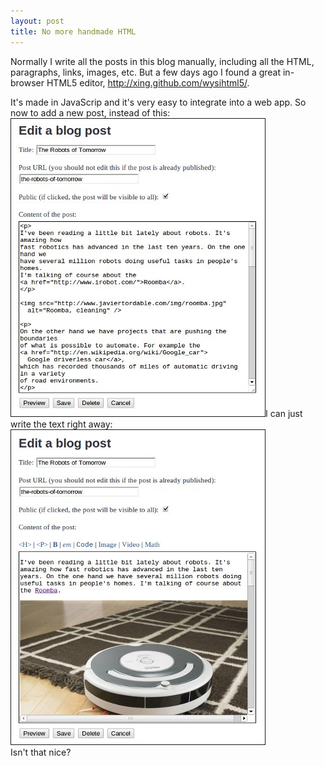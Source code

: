 ```yaml
---
layout: post
title: No more handmade HTML
---
```


Normally I write all the posts in this&nbsp;blog manually, including all the HTML, paragraphs, links, images, etc. But a few days ago I found a great in-browser HTML5 editor,&nbsp;<a href="http://xing.github.com/wysihtml5/">http://xing.github.com/wysihtml5/</a>.


It's&nbsp;made in JavaScrip and it's very easy to integrate into a web app. So now to add a new post, instead of this:<br><img style="border:1px solid;" alt="Nounoublog HTML editor" src="/images/nounoublog-editor-before.jpg">I can just write the text right away:<br><img style="border:1px solid;" alt="Nounoublog HTML editor" src="/images/nounoublog-editor-after.jpg"><br>Isn't that nice?
